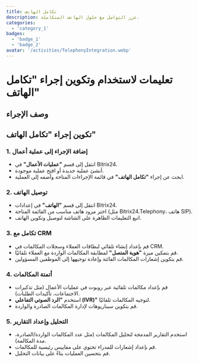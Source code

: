 ```yaml
---
title: تكامل الهاتف
description: عزز التواصل مع حلول الهاتف المتكاملة.
categories: 
  - 'category_1'
badges:
  - 'badge_1'
  - 'badge_2'
avatar: '/activities/TelephonyIntegration.webp'
---
```


# تعليمات لاستخدام وتكوين إجراء "تكامل الهاتف"

## وصف الإجراء

## **تكوين إجراء "تكامل الهاتف"**

### 1. إضافة الإجراء إلى عملية أعمال
- انتقل إلى قسم **"عمليات الأعمال"** في Bitrix24.
- أنشئ عملية جديدة أو افتح عملية موجودة.
- ابحث عن إجراء **"تكامل الهاتف"** في قائمة الإجراءات المتاحة وأضفه إلى العملية.

### 2. توصيل الهاتف
- انتقل إلى قسم **"الهاتف"** في إعدادات Bitrix24.
- اختر مزود هاتف مناسب من القائمة المتاحة (مثل Bitrix24.Telephony، هاتف SIP).
- اتبع التعليمات الظاهرة على الشاشة لتوصيل وتكوين الهاتف.

### 3. تكامل مع CRM
- قم بإعداد إنشاء تلقائي لبطاقات العملاء وسجلات المكالمات في CRM.
- قم بتمكين ميزة **"هوية المتصل"** لمطابقة المكالمات الواردة مع العملاء تلقائيًا.
- قم بتكوين إشعارات المكالمات الفائتة وإعادة توجيهها إلى الموظفين المسؤولين.

### 4. أتمتة المكالمات
- قم بإعداد مكالمات تلقائية عبر روبوت في عمليات الأعمال (مثل تذكيرات الاجتماعات، تأكيدات الطلبات).
- استخدم **"الرد الصوتي التفاعلي (IVR)"** لتوجيه المكالمات تلقائيًا.
- قم بتكوين سيناريوهات لإدارة المكالمات الصادرة والواردة.

### 5. التحليل وإعداد التقارير
- استخدم التقارير المدمجة لتحليل المكالمات (مثل عدد المكالمات الواردة/الصادرة، مدة المكالمة).
- قم بإعداد إشعارات للمدراء تحتوي على مقاييس رئيسية للمكالمات.
- قم بتحسين العمليات بناءً على بيانات التحليل.